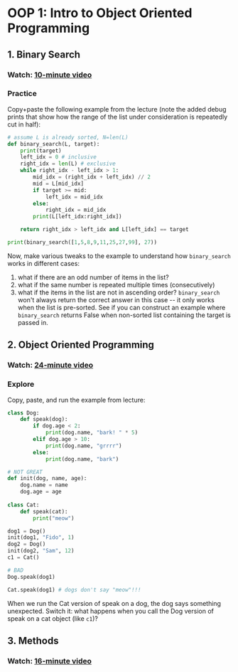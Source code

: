 # OOP 1: Intro to Object Oriented Programming

## 1. Binary Search

### Watch: [10-minute video](https://youtu.be/hdT9W9KvuSc)

### Practice

Copy+paste the following example from the lecture (note the added
debug prints that show how the range of the list under consideration
is repeatedly cut in half):

```python
# assume L is already sorted, N=len(L)
def binary_search(L, target):
    print(target)
    left_idx = 0 # inclusive
    right_idx = len(L) # exclusive
    while right_idx - left_idx > 1:
        mid_idx = (right_idx + left_idx) // 2
        mid = L[mid_idx]
        if target >= mid:
            left_idx = mid_idx
        else:
            right_idx = mid_idx
        print(L[left_idx:right_idx])

    return right_idx > left_idx and L[left_idx] == target

print(binary_search([1,5,8,9,11,25,27,99], 27))
```

Now, make various tweaks to the example to understand how `binary_search` works in different cases:

1. what if there are an odd number of items in the list?
2. what if the same number is repeated multiple times (consecutively)
3. what if the items in the list are not in ascending order?  `binary_search` won't always return the correct answer in this case -- it only works when the list is pre-sorted.  See if you can construct an example where `binary_search` returns False when non-sorted list containing the target is passed in.

## 2. Object Oriented Programming

### Watch: [24-minute video](https://youtu.be/qvXOeZi6kbM)

### Explore

Copy, paste, and run the example from lecture:

```python
class Dog:
    def speak(dog):
        if dog.age < 2:
            print(dog.name, "bark! " * 5)
        elif dog.age > 10:
            print(dog.name, "grrrr")
        else:
            print(dog.name, "bark")

# NOT GREAT
def init(dog, name, age):
    dog.name = name
    dog.age = age
        
class Cat:
    def speak(cat):
        print("meow")

dog1 = Dog()
init(dog1, "Fido", 1)
dog2 = Dog()
init(dog2, "Sam", 12)
c1 = Cat()

# BAD
Dog.speak(dog1)

Cat.speak(dog1) # dogs don't say "meow"!!!
```

When we run the Cat version of speak on a dog, the dog says something
unexpected.  Switch it: what happens when you call the Dog version of
speak on a cat object (like `c1`)?

## 3. Methods

### Watch: [16-minute video](https://youtu.be/OArnWodKmSY)
